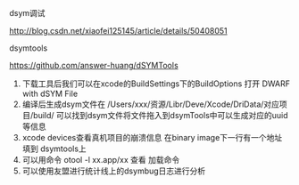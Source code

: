 dsym调试

http://blog.csdn.net/xiaofei125145/article/details/50408051

dsymtools

https://github.com/answer-huang/dSYMTools


1. 下载工具后我们可以在xcode的BuildSettings下的BuildOptions 打开 DWARF with dSYM File
2. 编译后生成dsym文件在
/Users/xxx/资源/Libr/Deve/Xcode/DriData/对应项目/build/ 可以找到dsym文件将文件拖入到dsymTools中可以生成对应的uuid等信息
3. xcode devices查看真机项目的崩溃信息 在binary image下一行有一个地址 填到 dsymtools上
4. 可以用命令 otool -l 
xx.app/xx 查看 加载命令
5. 可以使用友盟进行统计线上的dsymbug日志进行分析
